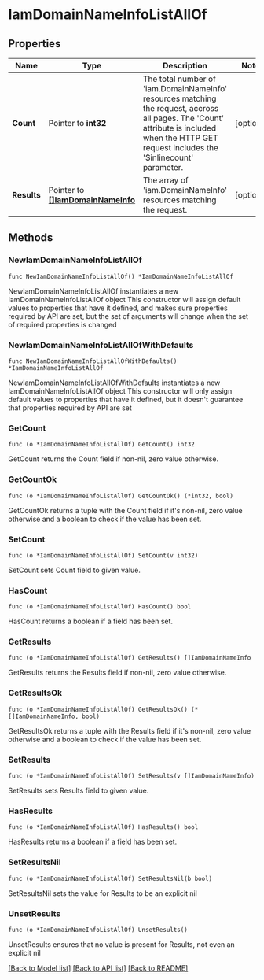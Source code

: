 # IamDomainNameInfoListAllOf

## Properties

Name | Type | Description | Notes
------------ | ------------- | ------------- | -------------
**Count** | Pointer to **int32** | The total number of &#39;iam.DomainNameInfo&#39; resources matching the request, accross all pages. The &#39;Count&#39; attribute is included when the HTTP GET request includes the &#39;$inlinecount&#39; parameter. | [optional] 
**Results** | Pointer to [**[]IamDomainNameInfo**](IamDomainNameInfo.md) | The array of &#39;iam.DomainNameInfo&#39; resources matching the request. | [optional] 

## Methods

### NewIamDomainNameInfoListAllOf

`func NewIamDomainNameInfoListAllOf() *IamDomainNameInfoListAllOf`

NewIamDomainNameInfoListAllOf instantiates a new IamDomainNameInfoListAllOf object
This constructor will assign default values to properties that have it defined,
and makes sure properties required by API are set, but the set of arguments
will change when the set of required properties is changed

### NewIamDomainNameInfoListAllOfWithDefaults

`func NewIamDomainNameInfoListAllOfWithDefaults() *IamDomainNameInfoListAllOf`

NewIamDomainNameInfoListAllOfWithDefaults instantiates a new IamDomainNameInfoListAllOf object
This constructor will only assign default values to properties that have it defined,
but it doesn't guarantee that properties required by API are set

### GetCount

`func (o *IamDomainNameInfoListAllOf) GetCount() int32`

GetCount returns the Count field if non-nil, zero value otherwise.

### GetCountOk

`func (o *IamDomainNameInfoListAllOf) GetCountOk() (*int32, bool)`

GetCountOk returns a tuple with the Count field if it's non-nil, zero value otherwise
and a boolean to check if the value has been set.

### SetCount

`func (o *IamDomainNameInfoListAllOf) SetCount(v int32)`

SetCount sets Count field to given value.

### HasCount

`func (o *IamDomainNameInfoListAllOf) HasCount() bool`

HasCount returns a boolean if a field has been set.

### GetResults

`func (o *IamDomainNameInfoListAllOf) GetResults() []IamDomainNameInfo`

GetResults returns the Results field if non-nil, zero value otherwise.

### GetResultsOk

`func (o *IamDomainNameInfoListAllOf) GetResultsOk() (*[]IamDomainNameInfo, bool)`

GetResultsOk returns a tuple with the Results field if it's non-nil, zero value otherwise
and a boolean to check if the value has been set.

### SetResults

`func (o *IamDomainNameInfoListAllOf) SetResults(v []IamDomainNameInfo)`

SetResults sets Results field to given value.

### HasResults

`func (o *IamDomainNameInfoListAllOf) HasResults() bool`

HasResults returns a boolean if a field has been set.

### SetResultsNil

`func (o *IamDomainNameInfoListAllOf) SetResultsNil(b bool)`

 SetResultsNil sets the value for Results to be an explicit nil

### UnsetResults
`func (o *IamDomainNameInfoListAllOf) UnsetResults()`

UnsetResults ensures that no value is present for Results, not even an explicit nil

[[Back to Model list]](../README.md#documentation-for-models) [[Back to API list]](../README.md#documentation-for-api-endpoints) [[Back to README]](../README.md)


